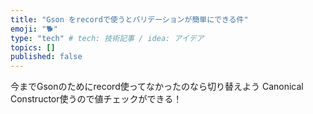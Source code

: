 ```yaml
---
title: "Gson をrecordで使うとバリデーションが簡単にできる件"
emoji: "🐕"
type: "tech" # tech: 技術記事 / idea: アイデア
topics: []
published: false
---
```

今までGsonのためにrecord使ってなかったのなら切り替えよう
Canonical Constructor使うので値チェックができる！